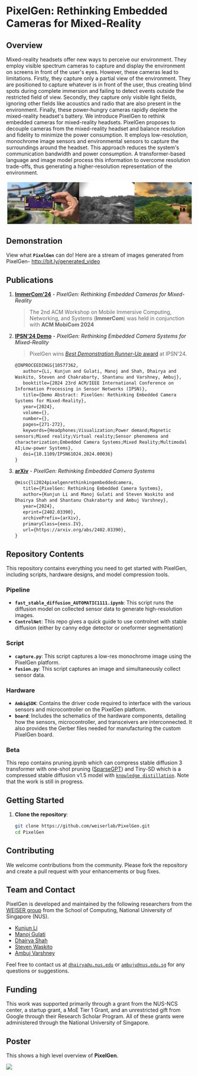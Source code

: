 # PixelGen: Rethinking Embedded Cameras for Mixed-Reality

## Overview
Mixed-reality headsets offer new ways to perceive our environment. They employ visible spectrum cameras to capture and display the environment on screens in front of the user's eyes. However, these cameras lead to limitations. Firstly, they capture only a partial view of the environment. They are positioned to capture whatever is in front of the user, thus creating blind spots during complete immersion and failing to detect events outside the restricted field of view. Secondly, they capture only visible light fields, ignoring other fields like acoustics and radio that are also present in the environment. Finally, these power-hungry cameras rapidly deplete the mixed-reality headset's battery. We introduce PixelGen to rethink embedded cameras for mixed-reality headsets. PixelGen proposes to decouple cameras from the mixed-reality headset and balance resolution and fidelity to minimize the power consumption. It employs low-resolution, monochrome image sensors and environmental sensors to capture the surroundings around the headset. This approach reduces the system's communication bandwidth and power consumption. A transformer-based language and image model process this information to overcome resolution trade-offs, thus generating a higher-resolution representation of the environment. 

![banner](/assets/banner.png)

## Demonstration
View what **`PixelGen`** can do! Here are a stream of images generated from PixelGen- 
http://bit.ly/generated_video

## Publications
1. [**ImmerCom'24**](https://immercom.github.io/program.html) - *PixelGen: Rethinking Embedded Cameras for Mixed-Reality*
   > The 2nd ACM Workshop on Mobile Immersive Computing, Networking, and Systems (**ImmerCom**) was held in conjunction with **ACM MobiCom 2024**
   
3. [**IPSN'24 Demo**](https://ieeexplore.ieee.org/document/10577362) - *PixelGen: Rethinking Embedded Camera Systems for Mixed-Reality*
   
   > PixelGen wins [*Best Demonstration Runner-Up* award](https://ipsn.acm.org/2024/awards.html) at IPSN'24.
   ```
   @INPROCEEDINGS{10577362,
      author={Li, Kunjun and Gulati, Manoj and Shah, Dhairya and Waskito, Steven and Chakrabarty, Shantanu and Varshney, Ambuj},
      booktitle={2024 23rd ACM/IEEE International Conference on Information Processing in Sensor Networks (IPSN)}, 
      title={Demo Abstract: PixelGen: Rethinking Embedded Camera Systems for Mixed-Reality}, 
      year={2024},
      volume={},
      number={},
      pages={271-272},
      keywords={Headphones;Visualization;Power demand;Magnetic sensors;Mixed reality;Virtual reality;Sensor phenomena and characterization;Embedded Camera Systems;Mixed Reality;Multimodal AI;Low-power Systems},
      doi={10.1109/IPSN61024.2024.00036}
   }
   ```

4. [**arXiv**](https://arxiv.org/abs/2402.03390) - *PixelGen: Rethinking Embedded Camera Systems*
   ```
   @misc{li2024pixelgenrethinkingembeddedcamera,
      title={PixelGen: Rethinking Embedded Camera Systems}, 
      author={Kunjun Li and Manoj Gulati and Steven Waskito and Dhairya Shah and Shantanu Chakrabarty and Ambuj Varshney},
      year={2024},
      eprint={2402.03390},
      archivePrefix={arXiv},
      primaryClass={eess.IV},
      url={https://arxiv.org/abs/2402.03390}, 
   }
   ```

## Repository Contents
This repository contains everything you need to get started with PixelGen, including scripts, hardware designs, and model compression tools.

### Pipeline
- **`fast_stable_diffusion_AUTOMATIC1111.ipynb`**: This script runs the diffusion model on collected sensor data to generate high-resolution images.
- **`ControlNet`**: This repo gives a quick guide to use controlnet with stable diffusion (either by canny edge detector or oneformer segmentation)
  
### Script
- **`capture.py`**: This script captures a low-res monochrome image using the PixelGen platform.
- **`fusion.py`**: This script captures an image and simultaneously collect sensor data.
  
### Hardware
- **`AmbiqSDK`**: Contains the driver code required to interface with the various sensors and microcontroller on the PixelGen platform.
- **`board`**: Includes the schematics of the hardware components, detailing how the sensors, microcontroller, and transceivers are interconnected. It also provides the Gerber files needed for manufacturing the custom PixelGen board.
  
### Beta
This repo contains pruning.ipynb which can compress stable diffusion 3 transformer with one-shot pruning ([SparseGPT](https://arxiv.org/abs/2301.00774)) and Tiny-SD which is a compressed stable diffusion v1.5 model with [`knowledge distillation`](https://github.com/segmind/distill-sd). Note that the work is still in progress.

## Getting Started
1. **Clone the repository**: 
   ```bash
   git clone https://github.com/weiserlab/PixelGen.git
   cd PixelGen
   ```

## Contributing
We welcome contributions from the community. Please fork the repository and create a pull request with your enhancements or bug fixes.

## Team and Contact
PixelGen is developed and maintained by the following researchers from the [WEISER group](https://weiserlab.github.io/ambuj/) from the School of Computing, National University of Singapore (NUS). 
- [Kunjun Li](https://github.com/StargazerX0) 
- [Manoj Gulati](https://github.com/manojgulati)
- [Dhairya Shah](https://github.com/dhairyashah1/)
- [Steven Waskito](https://github.com/stevenantya)
- [Ambuj Varshney](https://github.com/weiserlab/)
  
Feel free to contact us at [`dhairya@u.nus.edu`](mailto:dhairya@u.nus.edu) or [`ambujv@nus.edu.sg`](mailto:ambujv@nus.edu.sg) for any questions or suggestions.

## Funding
This work was supported primarily through a grant from the NUS-NCS center, a startup grant, a MoE Tier 1 Grant, and an unrestricted gift from Google through their Research Scholar Program. All of these grants were administered through the National University of Singapore.

## Poster
This shows a high level overview of **PixelGen**.
<p>
  <img src="/assets/IPSN_2024_PixelGen_Demo.png" width="1050">
</p>

